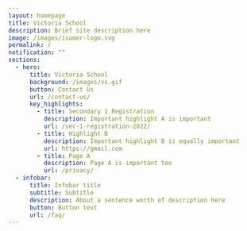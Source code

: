 ```yaml
---
layout: homepage
title: Victoria School
description: Brief site description here
image: /images/isomer-logo.svg
permalink: /
notification: ""
sections:
  - hero:
      title: Victoria School
      background: /images/vs.gif
      button: Contact Us
      url: /contact-us/
      key_highlights:
        - title: Secondary 1 Registration
          description: Important highlight A is important
          url: /sec-1-registration-2022/
        - title: Highlight B
          description: Important highlight B is equally important
          url: https://gmail.com
        - title: Page A
          description: Page A is important too
          url: /privacy/
  - infobar:
      title: Infobar title
      subtitle: Subtitle
      description: About a sentence worth of description here
      button: Button text
      url: /faq/
---
```

